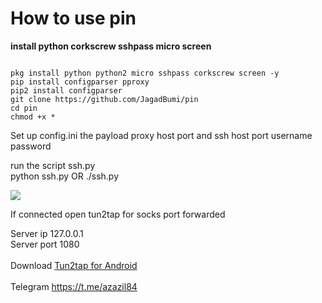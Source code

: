 # How to use pin
<b>install python corkscrew sshpass micro screen</b>
<pre><code>
pkg install python python2 micro sshpass corkscrew screen -y
pip install configparser pproxy
pip2 install configparser
git clone https://github.com/JagadBumi/pin
cd pin
chmod +x *
</code></pre>

Set up config.ini the payload proxy host port and ssh host port username password
<br>

run the script ssh.py
<br>
python ssh.py OR ./ssh.py
<br>

<img src="https://blogger.googleusercontent.com/img/b/R29vZ2xl/AVvXsEix4RJKuSAlpLaqgYP6Prap1Tln3r2qHqj_3O9GR5GddRm9KNUlWYllqIq1ehi7eI26gnAHqg3mXQZe52QqvMr5pVrNxm6Q2on2qWj28VvN2MIpLg6hhGRhuvnq9hsH-BILtJsFiFphMf_WVYzvsAZceT4Motb6ThdC2icaLsj2BT0lmDkavlbZRzrX/s320/Screenshot_2023-02-09-23-23-21-1.png"/>

If connected open tun2tap for socks port forwarded
<br>

Server ip 127.0.0.1
<br>
Server port 1080
<br><br>
Download <a href="https://sfile.mobi/PXIoOKEZUs7">Tun2tap for Android</a>
<br><br>
Telegram https://t.me/azazil84
